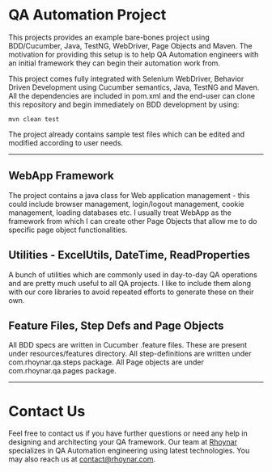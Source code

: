 # QA Automation Project 

This projects provides an example bare-bones project using BDD/Cucumber, Java, TestNG, WebDriver, Page Objects and Maven. The motivation for providing this setup is to help QA Automation engineers with an initial framework they can begin their automation work from.

This project comes fully integrated with Selenium WebDriver, Behavior Driven Development using Cucumber semantics, Java, TestNG and Maven. All the dependencies are included in pom.xml and the end-user can clone this repository and begin immediately on BDD development by using:

```
mvn clean test
```


The project already contains sample test files which can be edited and modified according to user needs.

---

## WebApp Framework
The project contains a java class for Web application management - this could include browser management, login/logout management, cookie management, loading databases etc. I usually treat WebApp as the framework from which I can create other Page Objects that allow me to do specific page object functionalities.

## Utilities - ExcelUtils, DateTime, ReadProperties
A bunch of utilities which are commonly used in day-to-day QA operations and are pretty much useful to all QA projects. I like to include them along with our core libraries to avoid repeated efforts to generate these on their own.

## Feature Files, Step Defs and Page Objects
All BDD specs are written in Cucumber .feature files. These are present under resources/features directory. All step-definitions are written under com.rhoynar.qa.steps package. All Page objects are under com.rhoynar.qa.pages package.

---

# Contact Us
Feel free to contact us if you have further questions or need any help in designing and architecting your QA framework. Our team at [Rhoynar](http://www.rhoynar.com) specializes in QA Automation engineering using latest technologies. You may also reach us at [contact@rhoynar.com](contact@rhoynar.com).

